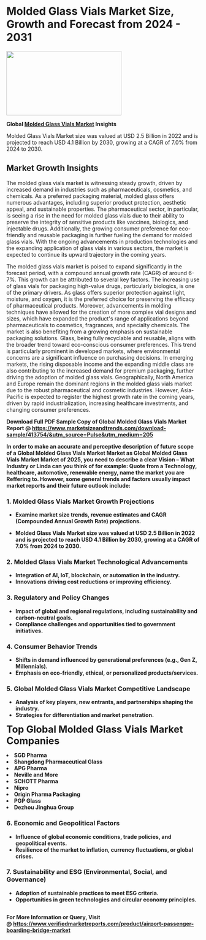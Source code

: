 <H1>Molded Glass Vials Market Size, Growth and Forecast from 2024 - 2031</H1><img class="aligncenter size-medium wp-image-584254" src="https://thirdeyenews.in/wp-content/uploads/2024/09/Global-Market-Research-300x168.jpeg" alt="" width="300" height="168" /><p><strong>Global&nbsp;<a href="https://www.marketsizeandtrends.com/download-sample/413754/&amp;utm_source=Pulse&amp;utm_medium=205">Molded Glass Vials Market</a> Insights</strong></p><p>Molded Glass Vials Market size was valued at USD 2.5 Billion in 2022 and is projected to reach USD 4.1 Billion by 2030, growing at a CAGR of 7.0% from 2024 to 2030.</p><p><h2>Market Growth Insights</h2> <p>The molded glass vials market is witnessing steady growth, driven by increased demand in industries such as pharmaceuticals, cosmetics, and chemicals. As a preferred packaging material, molded glass offers numerous advantages, including superior product protection, aesthetic appeal, and sustainable properties. The pharmaceutical sector, in particular, is seeing a rise in the need for molded glass vials due to their ability to preserve the integrity of sensitive products like vaccines, biologics, and injectable drugs. Additionally, the growing consumer preference for eco-friendly and reusable packaging is further fueling the demand for molded glass vials. With the ongoing advancements in production technologies and the expanding application of glass vials in various sectors, the market is expected to continue its upward trajectory in the coming years.</p> <p><strong></strong></p> <p>The molded glass vials market is poised to expand significantly in the forecast period, with a compound annual growth rate (CAGR) of around 6-7%. This growth can be attributed to several key factors. The increasing use of glass vials for packaging high-value drugs, particularly biologics, is one of the primary drivers. As glass offers superior protection against light, moisture, and oxygen, it is the preferred choice for preserving the efficacy of pharmaceutical products. Moreover, advancements in molding techniques have allowed for the creation of more complex vial designs and sizes, which have expanded the product's range of applications beyond pharmaceuticals to cosmetics, fragrances, and specialty chemicals. The market is also benefiting from a growing emphasis on sustainable packaging solutions. Glass, being fully recyclable and reusable, aligns with the broader trend toward eco-conscious consumer preferences. This trend is particularly prominent in developed markets, where environmental concerns are a significant influence on purchasing decisions. In emerging markets, the rising disposable income and the expanding middle class are also contributing to the increased demand for premium packaging, further driving the adoption of molded glass vials. Geographically, North America and Europe remain the dominant regions in the molded glass vials market due to the robust pharmaceutical and cosmetic industries. However, Asia-Pacific is expected to register the highest growth rate in the coming years, driven by rapid industrialization, increasing healthcare investments, and changing consumer preferences. <p><strong></p><p><span class=""><strong>Download Full PDF Sample Copy of Global Molded Glass Vials Market Report</strong> @ <a href="https://www.marketsizeandtrends.com/download-sample/413754/&amp;utm_source=Pulse&amp;utm_medium=205" target="_blank">https://www.marketsizeandtrends.com/download-sample/413754/&amp;utm_source=Pulse&amp;utm_medium=205</a></span></p><p>In order to make an accurate and perceptive description of future scope of a Global&nbsp;Molded Glass Vials Market Market as Global&nbsp;Molded Glass Vials Market Market of 2025, you need to describe a clear Vision &ndash; What Industry or Linda can you think of for example: Quote from a Technology, healthcare, automotive, renewable energy, name the market you are Reffering to. However, some general trends and factors usually impact market reports and their future outlook include:</p><h3>1.&nbsp;<strong>Molded Glass Vials Market Growth Projections</strong></h3><ul><li>Examine market size trends, revenue estimates and CAGR (Compounded Annual Growth Rate) projections.</li><li><p>Molded Glass Vials Market size was valued at USD 2.5 Billion in 2022 and is projected to reach USD 4.1 Billion by 2030, growing at a CAGR of 7.0% from 2024 to 2030.</p></li></ul><h3>2.&nbsp;<strong>Molded Glass Vials Market Technological Advancements</strong></h3><ul><li>Integration of AI, IoT, blockchain, or automation in the industry.</li><li>Innovations driving cost reductions or improving efficiency.</li></ul><h3>3.&nbsp;<strong>Regulatory and Policy Changes</strong></h3><ul><li>Impact of global and regional regulations, including sustainability and carbon-neutral goals.</li><li>Compliance challenges and opportunities tied to government initiatives.</li></ul><h3>4.&nbsp;<strong>Consumer Behavior Trends</strong></h3><ul><li>Shifts in demand influenced by generational preferences (e.g., Gen Z, Millennials).</li><li>Emphasis on eco-friendly, ethical, or personalized products/services.</li></ul><h3>5.&nbsp;<strong>Global Molded Glass Vials Market Competitive Landscape</strong></h3><ul><li>Analysis of key players, new entrants, and partnerships shaping the industry.</li><li>Strategies for differentiation and market penetration.</li></ul><p data-pm-slice="1 1 []"><span style="color: inherit; font-family: inherit; font-size: 25px;">Top Global Molded Glass Vials Market Companies</span></p><div class="" data-test-id=""><p><li>SGD Pharma</li><li> Shangdong Pharmaceutical Glass</li><li> APG Pharma</li><li> Neville and More</li><li> SCHOTT Pharma</li><li> Nipro</li><li> Origin Pharma Packaging</li><li> PGP Glass</li><li> Dezhou Jinghua Group</li></p></div><h3>6.&nbsp;<strong>Economic and Geopolitical Factors</strong></h3><ul><li>Influence of global economic conditions, trade policies, and geopolitical events.</li><li>Resilience of the market to inflation, currency fluctuations, or global crises.</li></ul><h3>7.&nbsp;<strong>Sustainability and ESG (Environmental, Social, and Governance)</strong></h3><ul><li>Adoption of sustainable practices to meet ESG criteria.</li><li>Opportunities in green technologies and circular economy principles.</li></ul><h2><strong style="font-size: 14px;">For More Information or Query, Visit @&nbsp;</strong><a style="background-color: #ffffff; font-size: 14px;" href="https://www.marketsizeandtrends.com/report/molded-glass-vials-market/" target="_blank">https://www.verifiedmarketreports.com/product/airport-passenger-boarding-bridge-market</a></h2>
